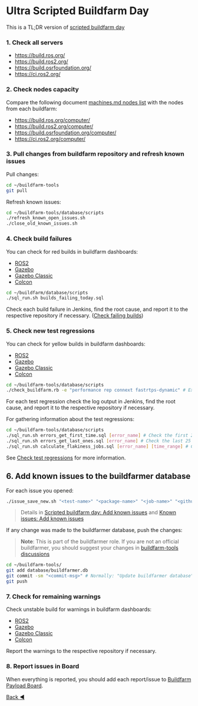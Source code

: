 # Ultra Scripted Buildfarm Day

This is a TL;DR version of [scripted buildfarm day](./scripted_buildfarm_day.md)

### 1. Check all servers

* https://build.ros.org/
* https://build.ros2.org/
* https://build.osrfoundation.org/
* https://ci.ros2.org/

### 2. Check nodes capacity

Compare the following document [machines.md nodes list](../../machines.md#nodes-list) with the nodes from each buildfarm:

* https://build.ros.org/computer/
* https://build.ros2.org/computer/
* https://build.osrfoundation.org/computer/
* https://ci.ros2.org/computer/

### 3. Pull changes from buildfarm repository and refresh known issues

Pull changes:

```bash
cd ~/buildfarm-tools
git pull
```

Refresh known issues:

```bash
cd ~/buildfarm-tools/database/scripts
./refresh_known_open_issues.sh
./close_old_known_issues.sh
```


### 4. Check build failures

You can check for red builds in buildfarm dashboards:
* [ROS2](https://github.com/osrf/buildfarmer/blob/main/ROS2.md)
* [Gazebo](https://github.com/osrf/buildfarmer/blob/main/Ignition.md)
* [Gazebo Classic](https://github.com/osrf/buildfarmer/blob/main/Gazebo.md)
* [Colcon](https://github.com/osrf/buildfarmer/blob/main/Colcon.md)

```bash
cd ~/buildfarm/database/scripts
./sql_run.sh builds_failing_today.sql
```

Check each build failure in Jenkins, find the root cause, and report it to the respective repository if necessary. ([Check failing builds](./scripted_buildfarm_day.md#4-check-failing-jobs-on-buildfarm-dashboards))

### 5. Check new test regressions

You can check for yellow builds in buildfarm dashboards:
* [ROS2](https://github.com/osrf/buildfarmer/blob/main/ROS2.md)
* [Gazebo](https://github.com/osrf/buildfarmer/blob/main/Ignition.md)
* [Gazebo Classic](https://github.com/osrf/buildfarmer/blob/main/Gazebo.md)
* [Colcon](https://github.com/osrf/buildfarmer/blob/main/Colcon.md)

```bash
cd ~/buildfarm-tools/database/scripts
./check_buildfarm.rb -e "performance rep connext fastrtps-dynamic" # Exclude flaky jobs
```

For each test regression check the log output in Jenkins, find the root cause, and report it to the respective repository if necessary.

For gathering information about the test regressions:

```bash
cd ~/buildfarm-tools/database/scripts
./sql_run.sh errors_get_first_time.sql [error_name] # Check the first 25 appearances of the test regression
./sql_run.sh errors_get_last_ones.sql [error_name] # Check the last 25 appearances of the test regression
./sql_run.sh calculate_flakiness_jobs.sql [error_name] [time_range] # Check the ratio of the test regression per job in the given time range
```

See [Check test regressions](./scripted_buildfarm_day.md#5-check-test-regressions-on-buildfarm-dashboards) for more information.


## 6. Add known issues to the buildfarmer database

For each issue you opened:
```bash
./issue_save_new.sh "<test-name>" "<package-name>" "<job-name>" "<github-issue-url>"
```

> Details in [Scripted buildfarm day: Add known issues](./scripted_buildfarm_day.md#6-add-known-issues-to-the-buildfarmer-database) and [Known issues: Add known issues](./known_issues.md#add-a-known-issue-test-failures)

If any change was made to the buildfarmer database, push the changes:

> **Note**:
> This is part of the buildfarmer role. If you are not an official buildfarmer, you should suggest your changes in [buildfarm-tools discussions](https://github.com/osrf/buildfarm-tools/discussions)

```bash
cd ~/buildfarm-tools/
git add database/buildfarmer.db
git commit -sm "<commit-msg>" # Normally: "Update buildfarmer database" or "Refresh known issues"
git push
```

### 7. Check for remaining warnings

Check unstable build for warnings in buildfarm dashboards:
* [ROS2](https://github.com/osrf/buildfarmer/blob/main/ROS2.md)
* [Gazebo](https://github.com/osrf/buildfarmer/blob/main/Ignition.md)
* [Gazebo Classic](https://github.com/osrf/buildfarmer/blob/main/Gazebo.md)
* [Colcon](https://github.com/osrf/buildfarmer/blob/main/Colcon.md)

Report the warnings to the respective repository if necessary.

### 8. Report issues in Board

When everything is reported, you should add each report/issue to [Buildfarm Payload Board](https://github.com/orgs/osrf/projects/23/views/1).

[Back :arrow_backward: ](../index.md)
